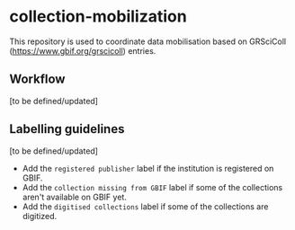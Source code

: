 # collection-mobilization
This repository is used to coordinate data mobilisation based on GRSciColl (https://www.gbif.org/grscicoll) entries.

## Workflow

[to be defined/updated]

## Labelling guidelines

[to be defined/updated]

* Add the `registered publisher` label if the institution is registered on GBIF.
* Add the `collection missing from GBIF` label if some of the collections aren't available on GBIF yet.
* Add the `digitised collections` label if some of the collections are digitized.
